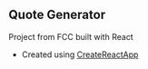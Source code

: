 ## Quote Generator
Project from FCC built with React

- Created using [CreateReactApp](https://github.com/facebookincubator/create-react-app)
